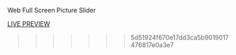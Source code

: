 Web Full Screen Picture Slider

[LIVE PREVIEW](https://complexlity-picture-slider.netlify.app)
>>>>>>> 5d51924f670e17dd3ca5b9019017476817e0a3e7
